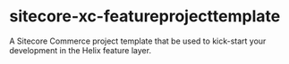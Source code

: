 # sitecore-xc-featureprojecttemplate
A Sitecore Commerce project template that be used to kick-start your development in the Helix feature layer.
